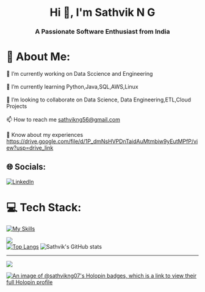 <h1 align="center">Hi 👋, I'm Sathvik N G</h1>
<h3 align="center">A Passionate Software Enthusiast from India</h3>



# 💫 About Me:
🔭 I’m currently working on Data Sccience and Engineering<br><br>🌱 I’m currently learning Python,Java,SQL,AWS,Linux<br><br>👯 I’m looking to collaborate on Data Science, Data Engineering,ETL,Cloud Projects<br><br>📫 How to reach me sathvikng56@gmail.com<br><br>📄 Know about my experiences https://drive.google.com/file/d/1P_dmNsHVPDnTaidAuMtmbiw9yEutMPfP/view?usp=drive_link


## 🌐 Socials:
[![LinkedIn](https://img.shields.io/badge/LinkedIn-%230077B5.svg?logo=linkedin&logoColor=white)](https://linkedin.com/in/https://www.linkedin.com/in/sathvik-n-g-195a2222a/) 

# 💻 Tech Stack:
[![My Skills](https://skillicons.dev/icons?i=java,python,mysql,git,linux,aws)](https://skillicons.dev)

![](https://github-readme-streak-stats.herokuapp.com/?user=sathvik-ng-07&theme=dark&hide_border=false)<br/>
[![Top Langs](https://github-readme-stats.vercel.app/api/top-langs/?username=anuraghazra)](https://github.com/anuraghazra/github-readme-stats)
![Sathvik's GitHub stats](https://github-readme-stats.vercel.app/api?username=sathvik-ng-07&show_icons=true&theme=dark&count_private=true&border_radius=50)<br/> 


---
[![](https://visitcount.itsvg.in/api?id=sathvik-ng-07&icon=0&color=0)](https://visitcount.itsvg.in)

<!-- Proudly created with GPRM ( https://gprm.itsvg.in ) -->
[![An image of @sathvikng07's Holopin badges, which is a link to view their full Holopin profile](https://holopin.me/sathvikng07)](https://holopin.io/@sathvikng07)




